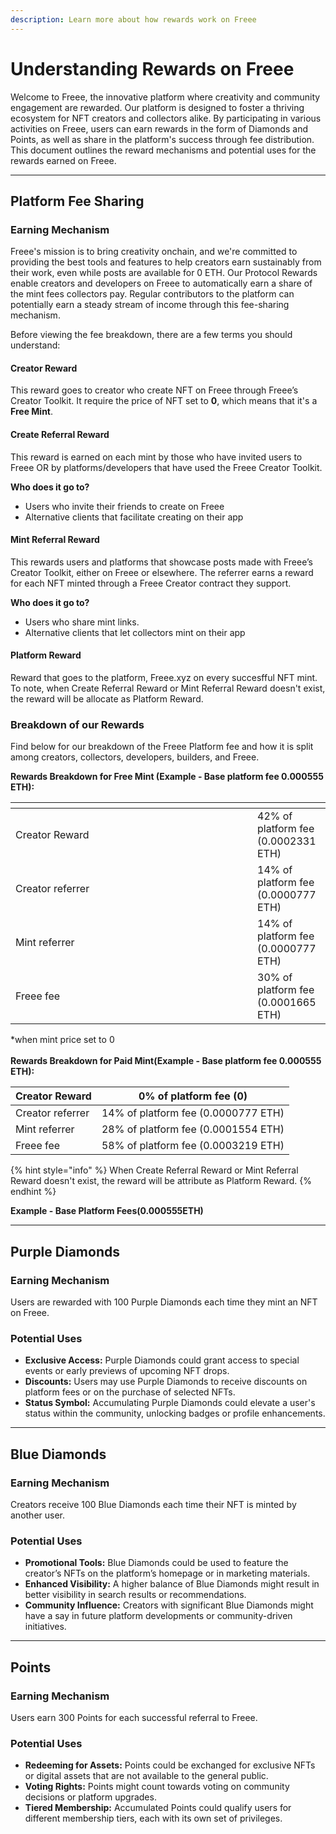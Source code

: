 ```yaml
---
description: Learn more about how rewards work on Freee
---
```


# Understanding Rewards on Freee

Welcome to Freee, the innovative platform where creativity and community engagement are rewarded. Our platform is designed to foster a thriving ecosystem for NFT creators and collectors alike. By participating in various activities on Freee, users can earn rewards in the form of Diamonds and Points, as well as share in the platform's success through fee distribution. This document outlines the reward mechanisms and potential uses for the rewards earned on Freee.

***

## Platform Fee Sharing

### **Earning Mechanism**

Freee's mission is to bring creativity onchain, and we're committed to providing the best tools and features to help creators earn sustainably from their work, even while posts are available for 0 ETH. Our Protocol Rewards enable creators and developers on Freee to automatically earn a share of the mint fees collectors pay. Regular contributors to the platform can potentially earn a steady stream of income through this fee-sharing mechanism.

Before viewing the fee breakdown, there are a few terms you should understand:

#### **Creator Reward**

This reward goes to creator who create NFT on Freee through Freee’s Creator Toolkit. It require the price of NFT set to **0**, which means that it's a **Free Mint**.

#### **Create Referral Reward**

This reward is earned on each mint by those who have invited users to Freee OR by platforms/developers that have used the Freee Creator Toolkit.

**Who does it go to?**

* Users who invite their friends to create on Freee
* Alternative clients that facilitate creating on their app

#### **Mint Referral Reward**

This rewards users and platforms that showcase posts made with Freee’s Creator Toolkit, either on Freee or elsewhere. The referrer earns a reward for each NFT minted through a Freee Creator contract they support.

**Who does it go to?**

* Users who share mint links.
* Alternative clients that let collectors mint on their app

#### **Platform Reward**

Reward that goes to the platform, Freee.xyz on every succesfful NFT mint. To note, when Create Referral Reward or Mint Referral Reward doesn't exist, the reward will be allocate as Platform Reward.



### **Breakdown of our Rewards**

Find below for our breakdown of the Freee Platform fee and how it is split among creators, collectors, developers, builders, and Freee.

**Rewards Breakdown for Free Mint (**Example  - Base platform fee 0.000555 ETH**):**

<table data-header-hidden><thead><tr><th width="371"></th><th></th></tr></thead><tbody><tr><td>Creator Reward</td><td>42% of platform fee (0.0002331 ETH)</td></tr><tr><td>Creator referrer</td><td>14% of platform fee (0.0000777 ETH)</td></tr><tr><td>Mint referrer</td><td>14% of platform fee (0.0000777 ETH)</td></tr><tr><td>Freee fee</td><td>30% of platform fee (0.0001665 ETH)</td></tr></tbody></table>

\*when mint price set to 0\
\
**Rewards Breakdown for Paid Mint(**Example  - Base platform fee 0.000555 ETH**):**

| Creator Reward   | 0% of platform fee (0)              |
| ---------------- | ----------------------------------- |
| Creator referrer | 14% of platform fee (0.0000777 ETH) |
| Mint referrer    | 28% of platform fee (0.0001554 ETH) |
| Freee fee        | 58% of platform fee (0.0003219 ETH) |

{% hint style="info" %}
When Create Referral Reward or Mint Referral Reward doesn't exist, the reward will be attribute as Platform Reward.
{% endhint %}

**Example  - Base Platform Fees(0.000555ETH)**



***

##

## Purple Diamonds

### **Earning Mechanism**

Users are rewarded with 100 Purple Diamonds each time they mint an NFT on Freee.

### **Potential Uses**

* **Exclusive Access:** Purple Diamonds could grant access to special events or early previews of upcoming NFT drops.
* **Discounts:** Users may use Purple Diamonds to receive discounts on platform fees or on the purchase of selected NFTs.
* **Status Symbol:** Accumulating Purple Diamonds could elevate a user's status within the community, unlocking badges or profile enhancements.

***

## Blue Diamonds

### **Earning Mechanism**

Creators receive 100 Blue Diamonds each time their NFT is minted by another user.

### **Potential Uses**

* **Promotional Tools:** Blue Diamonds could be used to feature the creator’s NFTs on the platform’s homepage or in marketing materials.
* **Enhanced Visibility:** A higher balance of Blue Diamonds might result in better visibility in search results or recommendations.
* **Community Influence:** Creators with significant Blue Diamonds might have a say in future platform developments or community-driven initiatives.

***

## Points

### **Earning Mechanism**

Users earn 300 Points for each successful referral to Freee.

### **Potential Uses**

* **Redeeming for Assets:** Points could be exchanged for exclusive NFTs or digital assets that are not available to the general public.
* **Voting Rights:** Points might count towards voting on community decisions or platform upgrades.
* **Tiered Membership:** Accumulated Points could qualify users for different membership tiers, each with its own set of privileges.
